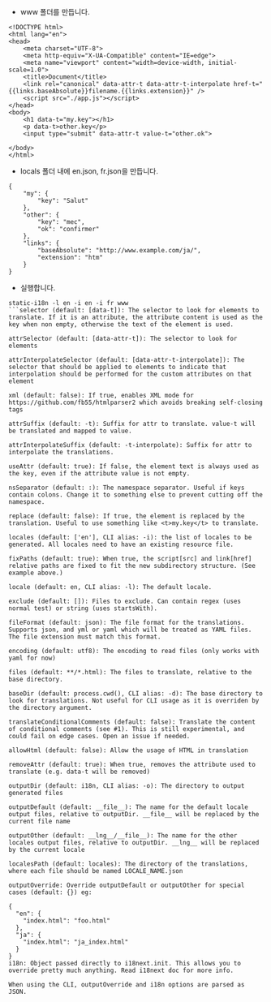 
* www 폴더를 만듭니다.
```
<!DOCTYPE html>
<html lang="en">
<head>
    <meta charset="UTF-8">
    <meta http-equiv="X-UA-Compatible" content="IE=edge">
    <meta name="viewport" content="width=device-width, initial-scale=1.0">
    <title>Document</title>
    <link rel="canonical" data-attr-t data-attr-t-interpolate href-t="{{links.baseAbsolute}}filename.{{links.extension}}" />
    <script src="./app.js"></script>
</head>
<body>
    <h1 data-t="my.key"></h1>
    <p data-t>other.key</p>
    <input type="submit" data-attr-t value-t="other.ok">

</body>
</html>
```

* locals 폴더 내에 en.json, fr.json을 만듭니다.

```
{
    "my": {
        "key": "Salut"
    },
    "other": {
        "key": "mec",
        "ok": "confirmer"
    },
    "links": {
        "baseAbsolute": "http://www.example.com/ja/",
        "extension": "htm"
    }
}
```

* 실행합니다.
```
static-i18n -l en -i en -i fr www
```selector (default: [data-t]): The selector to look for elements to translate. If it is an attribute, the attribute content is used as the key when non empty, otherwise the text of the element is used.

attrSelector (default: [data-attr-t]): The selector to look for elements

attrInterpolateSelector (default: [data-attr-t-interpolate]): The selector that should be applied to elements to indicate that interpolation should be performed for the custom attributes on that element

xml (default: false): If true, enables XML mode for https://github.com/fb55/htmlparser2 which avoids breaking self-closing tags

attrSuffix (default: -t): Suffix for attr to translate. value-t will be translated and mapped to value.

attrInterpolateSuffix (default: -t-interpolate): Suffix for attr to interpolate the translations.

useAttr (default: true): If false, the element text is always used as the key, even if the attribute value is not empty.

nsSeparator (default: :): The namespace separator. Useful if keys contain colons. Change it to something else to prevent cutting off the namespace.

replace (default: false): If true, the element is replaced by the translation. Useful to use something like <t>my.key</t> to translate.

locales (default: ['en'], CLI alias: -i): the list of locales to be generated. All locales need to have an existing resource file.

fixPaths (default: true): When true, the script[src] and link[href] relative paths are fixed to fit the new subdirectory structure. (See example above.)

locale (default: en, CLI alias: -l): The default locale.

exclude (default: []): Files to exclude. Can contain regex (uses normal test) or string (uses startsWith).

fileFormat (default: json): The file format for the translations. Supports json, and yml or yaml which will be treated as YAML files. The file extension must match this format.

encoding (default: utf8): The encoding to read files (only works with yaml for now)

files (default: **/*.html): The files to translate, relative to the base directory.

baseDir (default: process.cwd(), CLI alias: -d): The base directory to look for translations. Not useful for CLI usage as it is overriden by the directory argument.

translateConditionalComments (default: false): Translate the content of conditional comments (see #1). This is still experimental, and could fail on edge cases. Open an issue if needed.

allowHtml (default: false): Allow the usage of HTML in translation

removeAttr (default: true): When true, removes the attribute used to translate (e.g. data-t will be removed)

outputDir (default: i18n, CLI alias: -o): The directory to output generated files

outputDefault (default: __file__): The name for the default locale output files, relative to outputDir. __file__ will be replaced by the current file name

outputOther (default: __lng__/__file__): The name for the other locales output files, relative to outputDir. __lng__ will be replaced by the current locale

localesPath (default: locales): The directory of the translations, where each file should be named LOCALE_NAME.json

outputOverride: Override outputDefault or outputOther for special cases (default: {}) eg:

{
  "en": {
    "index.html": "foo.html"
  },
  "ja": {
    "index.html": "ja_index.html"
  }
}
i18n: Object passed directly to i18next.init. This allows you to override pretty much anything. Read i18next doc for more info.

When using the CLI, outputOverride and i18n options are parsed as JSON.